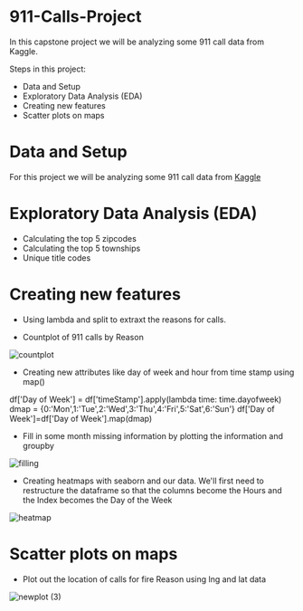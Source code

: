 # 911-Calls-Project
 In this capstone project we will be analyzing some 911 call data from Kaggle.

Steps in this project:

* Data and Setup
* Exploratory Data Analysis (EDA)
* Creating new features
* Scatter plots on maps

# Data and Setup

For this  project we will be analyzing some 911 call data from [Kaggle](https://www.kaggle.com/mchirico/montcoalert)

# Exploratory Data Analysis (EDA)

* Calculating the top 5 zipcodes
* Calculating the top 5 townships
* Unique title codes

# Creating new features

* Using lambda and split to extraxt the reasons for calls.

* Countplot of 911 calls by Reason
 

![countplot](https://user-images.githubusercontent.com/121250443/210860135-8c5aee16-61ba-4c3e-97ae-869464570ed6.png)

* Creating new attributes like day of week and hour from time stamp using map()

df['Day of Week'] = df['timeStamp'].apply(lambda time: time.dayofweek)
dmap = {0:'Mon',1:'Tue',2:'Wed',3:'Thu',4:'Fri',5:'Sat',6:'Sun'}
df['Day of Week']=df['Day of Week'].map(dmap)

* Fill in some month missing information by plotting the information and groupby

![filling](https://user-images.githubusercontent.com/121250443/210861491-c8a9a262-26f9-42e2-b79e-b175fcb46690.png)

* Creating heatmaps with seaborn and our data. We'll first need to restructure the dataframe so that the columns become the Hours and the Index becomes the Day of the Week

![heatmap](https://user-images.githubusercontent.com/121250443/210861789-45263402-8052-45ba-b95c-1ed3918dafdd.png)


# Scatter plots on maps

* Plot out the location of calls for fire Reason using lng and lat data


![newplot (3)](https://user-images.githubusercontent.com/121250443/210862520-5a91066b-23d0-4d8d-ab98-01daca4a17ae.png)






